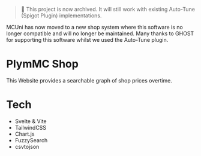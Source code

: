 > :file_folder: This project is now archived. It will still work with existing Auto-Tune (Spigot Plugin) implementations.

MCUni has now moved to a new shop system where this software is no longer compatible and will no longer be maintained.
Many thanks to GHOST for supporting this software whilst we used the Auto-Tune plugin.

# PlymMC Shop

This Website provides a searchable graph of shop prices overtime.

# Tech

- Svelte & Vite
- TailwindCSS
- Chart.js
- FuzzySearch
- csvtojson
